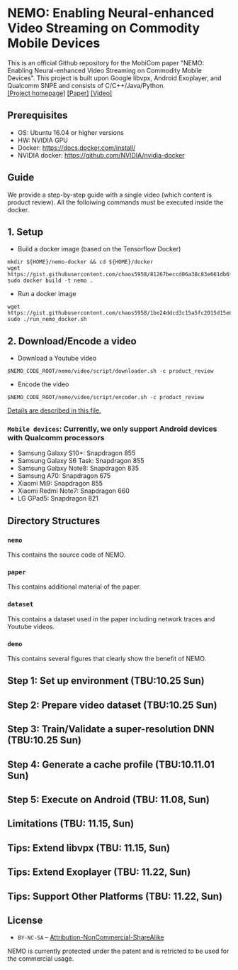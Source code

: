 # NEMO: Enabling Neural-enhanced Video Streaming on Commodity Mobile Devices

This is an official Github repository for the MobiCom paper "NEMO: Enabling Neural-enhanced Video Streaming on Commodity Mobile Devices". This project is built upon Google libvpx, Android Exoplayer, and Qualcomm SNPE and consists of C/C++/Java/Python.   
[[Project homepage]](http://ina.kaist.ac.kr/~nemo/) [[Paper]](https://dl.acm.org/doi/10.1145/3372224.3419185) [[Video]](https://www.youtube.com/watch?v=GPHlAUYCk18&ab_channel=ACMSIGMOBILEONLINE)

## Prerequisites

* OS: Ubuntu 16.04 or higher versions
* HW: NVIDIA GPU
* Docker: https://docs.docker.com/install/
* NVIDIA docker: https://github.com/NVIDIA/nvidia-docker

## Guide
We provide a step-by-step guide with a single video (which content is product review).
All the folloiwing commands must be executed inside the docker. 

## 1. Setup

* Build a docker image (based on the Tensorflow Docker)
```
mkdir ${HOME}/nemo-docker && cd ${HOME}/docker
wget https://gist.githubusercontent.com/chaos5958/81267beccd06a38c83e661db6f1c3f34/raw/000baf071e418d0c7ddd9edbd137fa4fa9503279/Dockerfile
sudo docker build -t nemo .
```
* Run a docker image 
```
wget https://gist.githubusercontent.com/chaos5958/1be24ddcd3c15a5fc2015d15e8c44ad4/raw/141ecaa1d54eff0e3bdc04206aa3304cae2c604c/run_nemo_docker.sh
sudo ./run_nemo_docker.sh
```

## 2. Download/Encode a video

* Download a Youtube video
```
$NEMO_CODE_ROOT/nemo/video/script/downloader.sh -c product_review
```

* Encode the video 
```
$NEMO_CODE_ROOT/nemo/video/script/encoder.sh -c product_review
```

[Details are described in this file.](nemo/video/README.md)




### `Mobile devices`: Currently, we only support Android devices with Qualcomm processors   
* Samsung Galaxy S10+: Snapdragon 855   
* Samsung Galaxy S6 Task: Snapdragon 855   
* Samsung Galaxy Note8: Snapdragon 835   
* Samsung A70: Snapdragon 675   
* Xiaomi Mi9: Snapdragon 855   
* Xiaomi Redmi Note7: Snapdragon 660   
* LG GPad5: Snapdragon 821   

## Directory Structures

### `nemo`

This contains the source code of NEMO.

### `paper`

This contains additional material of the paper.

### `dataset`

This contains a dataset used in the paper including network traces and Youtube videos.

### `demo`

This contains several figures that clearly show the benefit of NEMO.

## Step 1: Set up environment (TBU:10.25 Sun)

## Step 2: Prepare video dataset (TBU:10.25 Sun)
 
## Step 3: Train/Validate a super-resolution DNN (TBU:10.25 Sun)

## Step 4: Generate a cache profile (TBU:10.11.01 Sun)

## Step 5: Execute on Android (TBU: 11.08, Sun)

## Limitations (TBU: 11.15, Sun)

## Tips: Extend libvpx (TBU: 11.15, Sun)

## Tips: Extend Exoplayer (TBU: 11.22, Sun)

## Tips: Support Other Platforms (TBU: 11.22, Sun)

## License

* `BY-NC-SA` – [Attribution-NonCommercial-ShareAlike](https://github.com/idleberg/Creative-Commons-Markdown/blob/master/4.0/by-nc-sa.markdown)

NEMO is currently protected under the patent and is retricted to be used for the commercial usage.
